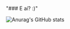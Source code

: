 "### E aí? :)" 

![Anurag's GitHub stats](https://github-readme-stats.vercel.app/api?username=Endril18&show_icons=true&count_private=true&theme=merko)
